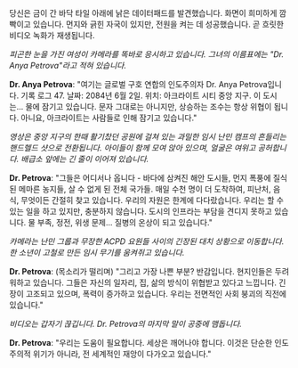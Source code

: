 당신은 금이 간 바닥 타일 아래에 낡은 데이터패드를 발견했습니다. 화면이 희미하게 깜빡이고 있습니다. 먼지와 긁힌 자국이 있지만, 전원을 켜는 데 성공했습니다. 곧 흐릿한 비디오 녹화가 재생됩니다.

_피곤한 눈을 가진 여성이 카메라를 똑바로 응시하고 있습니다. 그녀의 이름표에는 "Dr. Anya Petrova"라고 적혀 있습니다._

**Dr. Anya Petrova**: "여기는 글로벌 구호 연합의 인도주의자 Dr. Anya Petrova입니다. 기록 로그 47. 날짜: 2084년 6월 2일. 위치: 아크라이트 시티 중앙 지구. 이 도시는... 물에 잠기고 있습니다. 문자 그대로는 아니지만, 상승하는 조수는 항상 위협이 됩니다. 아니요, 아크라이트는 사람들로 인해 잠기고 있습니다."

_영상은 중앙 지구의 한때 활기찼던 공원에 걸쳐 있는 과밀한 임시 난민 캠프의 흔들리는 핸드헬드 샷으로 전환됩니다. 아이들이 함께 모여 앉아 있으며, 얼굴은 여위고 공허합니다. 배급소 앞에는 긴 줄이 이어져 있습니다._

**Dr. Petrova**: "그들은 어디서나 옵니다 - 바다에 삼켜진 해안 도시들, 먼지 폭풍에 질식된 메마른 농지들, 살 수 없게 된 전체 국가들. 매일 수천 명이 더 도착하여, 피난처, 음식, 무엇이든 간절히 찾고 있습니다. 우리의 자원은 한계에 다다랐습니다. 우리는 할 수 있는 일을 하고 있지만, 충분하지 않습니다. 도시의 인프라는 부담을 견디지 못하고 있습니다. 물 부족, 정전, 위생 문제... 질병의 온상이 되고 있습니다."

_카메라는 난민 그룹과 무장한 ACPD 요원들 사이의 긴장된 대치 상황으로 이동합니다. 한 소년이 고철로 만든 임시 무기를 움켜쥐고 있습니다._

**Dr. Petrova**: (목소리가 떨리며) "그리고 가장 나쁜 부분? 반감입니다. 현지인들은 두려워하고 있습니다. 그들은 자신의 일자리, 집, 삶의 방식이 위협받고 있다고 느낍니다. 긴장이 고조되고 있으며, 폭력이 증가하고 있습니다. 우리는 전면적인 사회 붕괴의 직전에 있습니다."

_비디오는 갑자기 끊깁니다. Dr. Petrova의 마지막 말이 공중에 맴돕니다._

**Dr. Petrova**: "우리는 도움이 필요합니다. 세상은 깨어나야 합니다. 이것은 단순한 인도주의적 위기가 아니라, 전 세계적인 재앙이 다가오고 있습니다."
